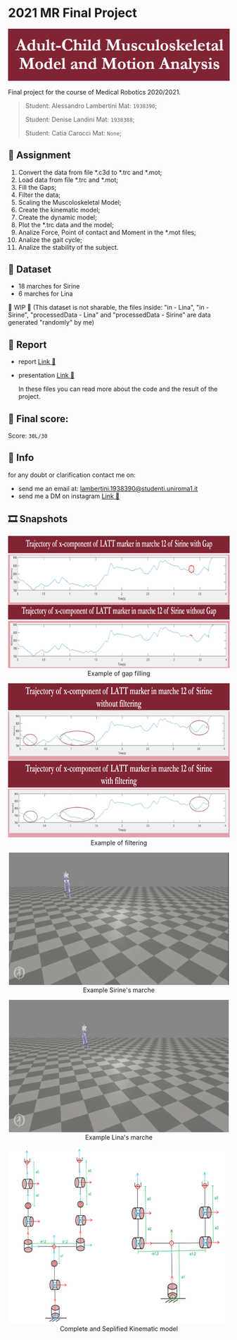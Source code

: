 # 2021 MR Final Project
<p align="center">
    <img src="./READMEimages/title.png" style="width: 750px;"></img>
</p>

Final project for the course of Medical Robotics 2020/2021.

>Student: Alessandro Lambertini Mat: `1938390`;
>
>Student: Denise Landini Mat: `1938388`;
>>
>Student: Catia Carocci Mat: `None`;

## 📝 Assignment

1.	Convert the data from file \*.c3d to \*.trc and \*.mot;
2.	Load data from file \*.trc and \*.mot;
3.  Fill the Gaps;
4.  Filter the data;
5.  Scaling the Muscoloskeletal Model;
6.  Create the kinematic model;
7.  Create the dynamic model;
8.  Plot the \*.trc data and the model;
9.  Analize Force, Point of contact and Moment in the \*.mot files;
10.  Analize the gait cycle;
11.  Analize the stability of the subject.

## 💾 Dataset

-   18 marches for Sirine
-   6 marches for Lina

👷 WIP 👷
(This dataset is not sharable, the files inside: "in - Lina", "in - Sirine", "processedData - Lina" and "processedData - Sirine" are data generated "randomly" by me)

## 📜 Report

-   report [Link 🔗](./Report.pdf)

-   presentation [Link 🔗](./Presentation.pdf)

    In these files you can read more about the code and the result of the project.

## 💯 Final score:

Score: `30L/30`

## 🙋 Info

for any doubt or clarification contact me on:

-   send me an email at: lambertini.1938390@studenti.uniroma1.it
-   send me a DM on instagram [Link 🔗](https://www.instagram.com/lambertinialessandro/)

## 🎞️ Snapshots

<p align="center">
    <img src="./READMEimages/gapfilling.png" style="width: 800px; height: 300px"></img>
    <br>
    Example of gap filling
</p>

<p align="center">
    <img src="./READMEimages/filtering.png" style="width: 750px; height: 350px"></img>
    <br>
    Example of filtering
</p>

<p align="center">
    <img src="./READMEimages/videoSiline.gif" style="width: 500px; height: 300px"></img>
    <br>
    Example Sirine's marche
</p>

<p align="center">
    <img src="./READMEimages/videoLina.gif" style="width: 500px; height: 300px"></img>
    <br>
    Example Lina's marche
</p>

<p align="center">
    <img src="./READMEimages/kinematicmodel.png" style="width: 650px; height: 400px"></img>
    <br>
    Complete and Seplified Kinematic model
</p>

